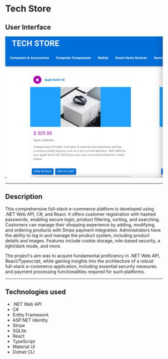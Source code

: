 # Tech Store

## User Interface

![Alt Text](tech-store.png)

---

## Description

This comprehensive full-stack e-commerce platform is developed using .NET Web API, C#, and React. It offers customer registration with hashed passwords, enabling secure login, product filtering, sorting, and searching. Customers can manage their shopping experience by adding, modifying, and ordering products with Stripe payment integration. Administrators have the ability to log in and manage the product system, including product details and images. Features include cookie storage, role-based security, a light/dark mode, and more.

The project's aim was to acquire fundamental proficiency in .NET Web API, React/Typescript, while gaining insights into the architecture of a robust full-stack e-commerce application, including essential security measures and payment processing functionalities required for such platforms.

---

## Technologies used

- .NET Web API 
- C#
- Entity Framework
- ASP.NET Identity
- Stripe 
- SQLite
- React
- TypeScript
- Material UI
- Dotnet CLI
